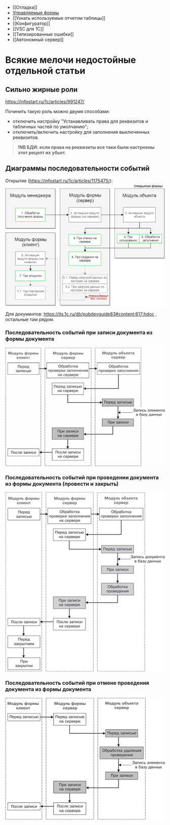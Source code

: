 * [[Отладка]]
* [Управляемые формы](Управляемые%20формы.md)
* [[Узнать используемые отчетом таблицы]]
* [[Конфигуратор]]
* [[VSC для 1С]]
* [[Типизированные ошибки]]
* [[Автономный сервер]]

# Всякие мелочи недостойные отдельной статьи

## Сильно жирные роли
https://infostart.ru/1c/articles/991247/

Починить такую роль можно двумя способами:
- отключить настройку "Устанавливать права для реквизитов и табличных частей по умолчанию";
- отключить/включить настройку для заполнения выключенных реквизитов.
> **!NB БДИ: если права на реквизиты все таки были настроены этот рецепт их убьет.**

## Диаграммы последовательности событий

Открытие (https://infostart.ru/1c/articles/1175475/):
![](Pasted%20image%2020240403153345.png)

Для документов: https://its.1c.ru/db/pubdevguide83#content:617:hdoc , остальные там рядом.
### Последовательность событий при записи документа из формы документа

![](Pasted%20image%2020240403095646.png)
### Последовательность событий при проведении документа из формы документа (провести и закрыть)
![](Pasted%20image%2020240403095736.png)
### Последовательность событий при отмене проведения документа из формы документа
![](Pasted%20image%2020240403095821.png)
